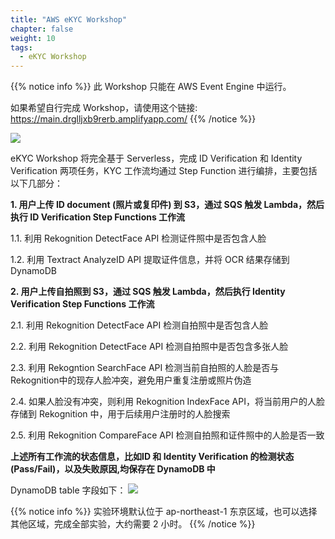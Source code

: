 ```yaml
---
title: "AWS eKYC Workshop"
chapter: false
weight: 10
tags:
  - eKYC Workshop
---
```


{{% notice info %}}
此 Workshop 只能在 AWS Event Engine 中运行。

如果希望自行完成 Workshop，请使用这个链接: https://main.drglljxb9rerb.amplifyapp.com/
{{% /notice  %}}

![](/images/eKYC/Architecture.png)

eKYC Workshop 将完全基于 Serverless，完成 ID Verification 和 Identity Verification 两项任务，KYC 工作流均通过 Step Function 进行编排，主要包括以下几部分：

 **1. 用户上传 ID document (照片或复印件) 到 S3，通过 SQS 触发 Lambda，然后执行 ID Verification Step Functions 工作流**
    
   1.1. 利用 Rekognition DetectFace API 检测证件照中是否包含人脸
   
   1.2. 利用 Textract AnalyzeID API 提取证件信息，并将 OCR 结果存储到 DynamoDB

 **2. 用户上传自拍照到 S3，通过 SQS 触发 Lambda，然后执行 Identity Verification Step Functions 工作流**
    
   2.1. 利用 Rekognition DetectFace API 检测自拍照中是否包含人脸

   2.2. 利用 Rekognition DetectFace API 检测自拍照中是否包含多张人脸

   2.3. 利用 Rekogntion SearchFace API 检测当前自拍照的人脸是否与Rekognition中的现存人脸冲突，避免用户重复注册或照片伪造
    
   2.4. 如果人脸没有冲突，则利用 Rekognition IndexFace API，将当前用户的人脸存储到 Rekognition 中，用于后续用户注册时的人脸搜索

   2.5. 利用 Rekognition CompareFace API 检测自拍照和证件照中的人脸是否一致

**上述所有工作流的状态信息，比如ID 和 Identity Verification 的检测状态(Pass/Fail)，以及失败原因,均保存在 DynamoDB 中**

DynamoDB table 字段如下： 
![](/images/eKYC/DDB.png)

{{% notice info %}}
实验环境默认位于 ap-northeast-1 东京区域，也可以选择其他区域，完成全部实验，大约需要 2 小时。
{{% /notice  %}}


